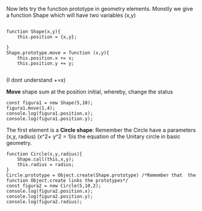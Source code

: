 Now lets try the function prototype in geometry elements. Monstly we give a function Shape which will have two variables (x,y)

```

function Shape(x,y){
    this.position = {x,y};

}
Shape.prototype.move = function (x,y){
    this.position.x += x;
    this.position.y += y;
    
```
(I dont understand +=x)

**Move** shape sum at the position initial, whereby, change the status
```
const figura1 = new Shape(5,10);
figura1.move(1,4);
console.log(figura1.position.x);
console.log(figura1.position.y);

```
The first element is a **Circle shape**: Remember the Circle have a parameters (x,y, radius) (x^2+ y^2 = 1)is the equation of the  Unitary circle in basic geometry. 
```
function Circle(x,y,radius){
    Shape.call(this,x,y);
    this.radius = radius; 
}
Circle.prototype = Object.create(Shape.prototype) /*Remember that  the function Object.create links the prototypes*/
const figura2 = new Circle(5,10,2);
console.log(figura2.position.x);
console.log(figura2.position.y);
console.log(figura2.radius);

```










